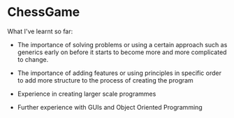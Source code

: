 # ChessGame
What I've learnt so far:
  
  - The importance of solving problems or using a certain approach such as generics early on before it starts to become more and more complicated to change.
  
  - The importance of adding features or using principles in specific order to add more structure to the process of creating the program
  
  - Experience in creating larger scale programmes
  
  - Further experience with GUIs and Object Oriented Programming
